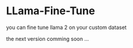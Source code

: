 # LLama-Fine-Tune
you can fine tune llama 2 on your custom dataset


the next version comming soon ...
